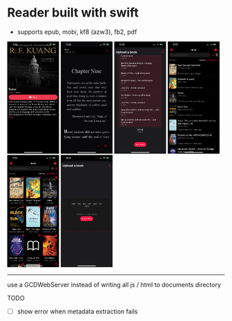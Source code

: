 #  Reader built with swift

- supports epub, mobi, kf8 (azw3), fb2, pdf

<p float="left">
  <img src="/Screenshots/bookDetails.PNG?raw=true" width="120"/> 
  <img src="/Screenshots/reader.PNG?raw=true" width="120" />
  <img src="/Screenshots/addedbooks.PNG?raw=true" width="120" />
  <img src="/Screenshots/list.jpeg?raw=true" width="120" />
  <img src="/Screenshots/grid.jpeg?raw=true" width="120" />
  <img src="/Screenshots/upload.PNG?raw=true" width="120" />
</p>

---
use a GCDWebServer instead of writing all js / html to documents directory 

TODO

- [ ] show error when metadata extraction fails
